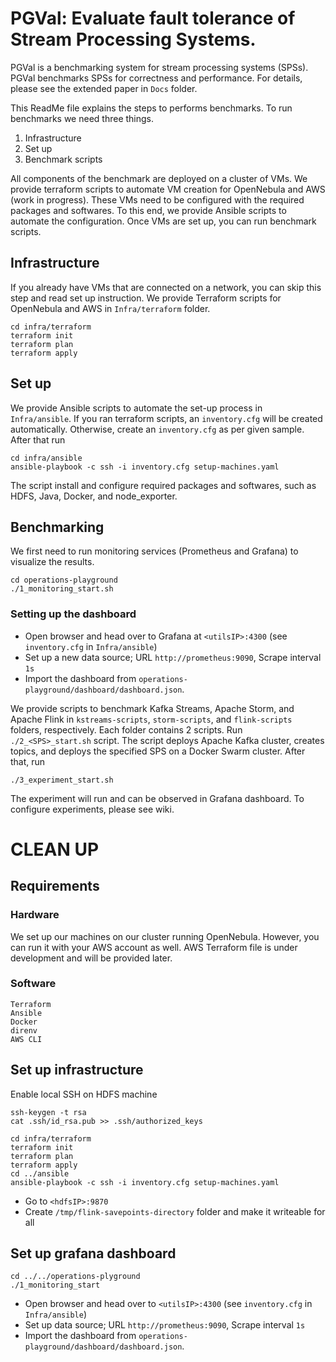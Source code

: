 # PGVal: Evaluate fault tolerance of Stream Processing Systems.

PGVal is a benchmarking system for stream processing systems (SPSs). 
PGVal benchmarks SPSs for correctness and performance. 
For details, please see the extended paper in `Docs` folder.

This ReadMe file explains the steps to performs benchmarks. To run benchmarks we need three things.

1. Infrastructure
2. Set up
3. Benchmark scripts


All components of the benchmark are deployed on a cluster of VMs. 
We provide terraform scripts to automate VM creation for OpenNebula and AWS (work in progress). 
These VMs need to be configured with the required packages and softwares. 
To this end, we provide Ansible scripts to automate the configuration. 
Once VMs are set up, you can run benchmark scripts.    

## Infrastructure
If you already have VMs that are connected on a network, you can skip this step and read set up instruction. 
We provide Terraform scripts for OpenNebula and AWS in `Infra/terraform` folder.
```shell
cd infra/terraform
terraform init
terraform plan
terraform apply
```


## Set up
We provide Ansible scripts to automate the set-up process in `Infra/ansible`. 
If you ran terraform scripts, an `inventory.cfg` will be created automatically. 
Otherwise, create an `inventory.cfg` as per given sample. After that run
```shell
cd infra/ansible
ansible-playbook -c ssh -i inventory.cfg setup-machines.yaml
```
The script install and configure required packages and softwares, such as HDFS, Java, Docker, and node_exporter.

## Benchmarking
We first need to run monitoring services (Prometheus and Grafana) to visualize the results.

```shell
cd operations-playground
./1_monitoring_start.sh
```
### Setting up the dashboard
* Open browser and head over to Grafana at `<utilsIP>:4300` (see `inventory.cfg` in `Infra/ansible`)
* Set up a new data source; URL `http://prometheus:9090`, Scrape interval `1s`
* Import the dashboard from `operations-playground/dashboard/dashboard.json`.


We provide scripts to benchmark Kafka Streams, Apache Storm, and Apache Flink in `kstreams-scripts`, `storm-scripts`, and `flink-scripts` folders, respectively. 
Each folder contains 2 scripts.
Run `./2_<SPS>_start.sh` script. 
The script deploys Apache Kafka cluster, creates topics, and deploys the specified SPS on a Docker Swarm cluster. 
After that, run
```shell
./3_experiment_start.sh
```
The experiment will run and can be observed in Grafana dashboard.
To configure experiments, please see wiki.

# CLEAN UP



## Requirements

### Hardware
We set up our machines on our cluster running OpenNebula. However, you can run it with your AWS account as well. AWS Terraform file is under development and will be provided later.
### Software
```
Terraform
Ansible
Docker
direnv
AWS CLI
```

## Set up infrastructure

Enable local SSH on HDFS machine
```shell
ssh-keygen -t rsa
cat .ssh/id_rsa.pub >> .ssh/authorized_keys
```

```shell
cd infra/terraform
terraform init
terraform plan
terraform apply
cd ../ansible
ansible-playbook -c ssh -i inventory.cfg setup-machines.yaml
```
* Go to `<hdfsIP>:9870`
* Create `/tmp/flink-savepoints-directory` folder and make it writeable for all

## Set up grafana dashboard 

```shell
cd ../../operations-plyground
./1_monitoring_start
```
* Open browser and head over to `<utilsIP>:4300` (see `inventory.cfg` in `Infra/ansible`)
* Set up data source; URL `http://prometheus:9090`, Scrape interval `1s`
* Import the dashboard from `operations-playground/dashboard/dashboard.json`.
